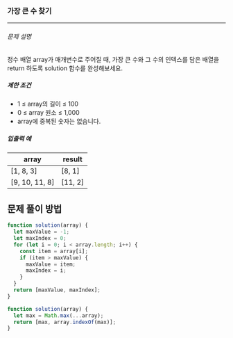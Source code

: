 ### 가장 큰 수 찾기

---

###### 문제 설명

정수 배열 array가 매개변수로 주어질 때, 가장 큰 수와 그 수의 인덱스를 담은 배열을 return 하도록 solution 함수를 완성해보세요.

##### 제한 조건

- 1 ≤ array의 길이 ≤ 100
- 0 ≤ array 원소 ≤ 1,000
- array에 중복된 숫자는 없습니다.

##### 입출력 예

| array          | result  |
| -------------- | ------- |
| [1, 8, 3]      | [8, 1]  |
| [9, 10, 11, 8] | [11, 2] |

## 문제 풀이 방법

```javascript
function solution(array) {
  let maxValue = -1;
  let maxIndex = 0;
  for (let i = 0; i < array.length; i++) {
    const item = array[i];
    if (item > maxValue) {
      maxValue = item;
      maxIndex = i;
    }
  }
  return [maxValue, maxIndex];
}
```

```javascript
function solution(array) {
  let max = Math.max(...array);
  return [max, array.indexOf(max)];
}
```
